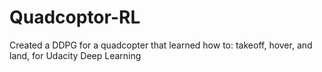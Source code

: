 # Quadcoptor-RL
Created a DDPG for a quadcopter that learned how to: takeoff, hover, and land, for Udacity Deep Learning
